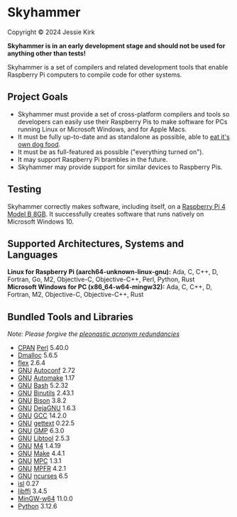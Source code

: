 # Skyhammer
Copyright © 2024 Jessie Kirk

**Skyhammer is in an early development stage and should not be used for anything other than tests!**

Skyhammer is a set of compilers and related development tools that enable Raspberry Pi computers to compile code for other systems.

## Project Goals
* Skyhammer must provide a set of cross-platform compilers and tools so developers can easily use their Raspberry Pis to make software for PCs running Linux or Microsoft Windows, and for Apple Macs.
* It must be fully up-to-date and as standalone as possible, able to [eat it's own dog food](https://en.wikipedia.org/wiki/Eating_your_own_dog_food).
* It must be as full-featured as possible ("everything turned on").
* It may support Raspberry Pi brambles in the future.
* Skyhammer may provide support for similar devices to Raspberry Pis.

## Testing
Skyhammer correctly makes software, including itself, on a [Raspberry Pi 4 Model B 8GB](https://www.raspberrypi.com/products/raspberry-pi-4-model-b/).
It successfully creates software that runs natively on Microsoft Windows 10.

## Supported Architectures, Systems and Languages
**Linux for Raspberry Pi (aarch64-unknown-linux-gnu):** Ada, C, C++, D, Fortran, Go, M2, Objective-C, Objective-C++, Perl, Python, Rust<br>
**Microsoft Windows for PC (x86_64-w64-mingw32):** Ada, C, C++, D, Fortran, M2, Objective-C, Objective-C++, Rust

## Bundled Tools and Libraries
*Note: Please forgive the [pleonastic acronym redundancies](https://en.wikipedia.org/wiki/RAS_syndrome)*
* [CPAN](https://www.cpan.org/) [Perl](https://www.cpan.org/src/) 5.40.0
* [Dmalloc](https://dmalloc.com/) 5.6.5
* [flex](https://github.com/westes/flex) 2.6.4
* [GNU](https://www.gnu.org/) [Autoconf](https://www.gnu.org/software/autoconf/) 2.72
* [GNU](https://www.gnu.org/) [Automake](https://www.gnu.org/software/automake/) 1.17
* [GNU](https://www.gnu.org/) [Bash](https://www.gnu.org/software/bash/) 5.2.32
* [GNU](https://www.gnu.org/) [Binutils](https://www.gnu.org/software/binutils/) 2.43.1
* [GNU](https://www.gnu.org/) [Bison](https://www.gnu.org/software/bison/) 3.8.2
* [GNU](https://www.gnu.org/) [DejaGNU](https://www.gnu.org/software/dejagnu/) 1.6.3
* [GNU](https://www.gnu.org/) [GCC](https://www.gnu.org/software/gcc/) 14.2.0
* [GNU](https://www.gnu.org/) [gettext](https://www.gnu.org/software/gettext/) 0.22.5
* [GNU](https://www.gnu.org/) [GMP](https://gmplib.org/) 6.3.0
* [GNU](https://www.gnu.org/) [Libtool](https://www.gnu.org/software/libtool/) 2.5.3
* [GNU](https://www.gnu.org/) [M4](https://www.gnu.org/software/m4/) 1.4.19
* [GNU](https://www.gnu.org/) [Make](https://www.gnu.org/software/make/) 4.4.1
* [GNU](https://www.gnu.org/) [MPC](https://www.multiprecision.org/) 1.3.1
* [GNU](https://www.gnu.org/) [MPFR](https://www.mpfr.org/) 4.2.1
* [GNU](https://www.gnu.org/) [ncurses](https://invisible-island.net/ncurses) 6.5
* [isl](https://libisl.sourceforge.io/) 0.27
* [libffi](https://sourceware.org/libffi/) 3.4.5
* [MinGW-w64](https://www.mingw-w64.org/) 11.0.0
* [Python](https://www.python.org/) 3.12.6
